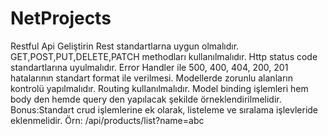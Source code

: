 # NetProjects
Restful Api Geliştirin
Rest standartlarna uygun olmalıdır.
GET,POST,PUT,DELETE,PATCH methodları kullanılmalıdır.
Http status code standartlarına uyulmalıdır. Error Handler ile 500, 400, 404, 200, 201 hatalarının standart format ile verilmesi.
Modellerde zorunlu alanların kontrolü yapılmalıdır.
Routing kullanılmalıdır.
Model binding işlemleri hem body den hemde query den yapılacak şekilde örneklendirilmelidir.
Bonus:Standart crud işlemlerine ek olarak, listeleme ve sıralama işlevleride eklenmelidir. Örn: /api/products/list?name=abc
